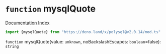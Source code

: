 # `function` mysqlQuote

[Documentation Index](../README.md)

```ts
import {mysqlQuote} from "https://deno.land/x/polysql@v2.0.14/mod.ts"
```

`function` mysqlQuote(value: `unknown`, noBackslashEscapes: `boolean`=false): `string`


